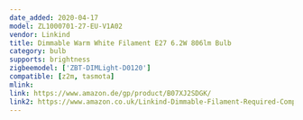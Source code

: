 ```yaml
---
date_added: 2020-04-17
model: ZL1000701-27-EU-V1A02
vendor: Linkind
title: Dimmable Warm White Filament E27 6.2W 806lm Bulb
category: bulb
supports: brightness
zigbeemodel: ['ZBT-DIMLight-D0120']
compatible: [z2m, tasmota]
mlink: 
link: https://www.amazon.de/gp/product/B07XJ2SDGK/
link2: https://www.amazon.co.uk/Linkind-Dimmable-Filament-Required-Compatible/dp/B07XK5VWMK
---
```

